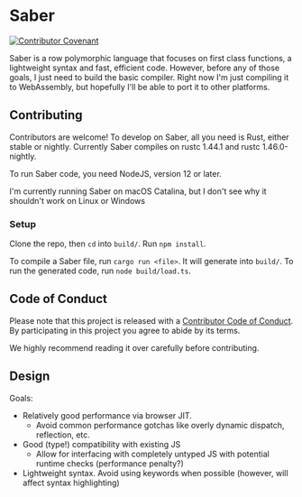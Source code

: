 # Saber

[![Contributor Covenant](https://img.shields.io/badge/Contributor%20Covenant-v2.0%20adopted-ff69b4.svg)](code_of_conduct.md) 

Saber is a row polymorphic language that focuses on first class
functions, a lightweight syntax and fast, efficient code. However,
before any of those goals, I just need to build the basic
compiler. Right now I'm just compiling it to WebAssembly, but
hopefully I'll be able to port it to other platforms.

## Contributing

Contributors are welcome! To develop on Saber, all you need is Rust, either stable 
or nightly. Currently Saber compiles on rustc 1.44.1 and rustc 1.46.0-nightly.

To run Saber code, you need NodeJS, version 12 or later.

I'm currently running Saber on macOS Catalina, but I don't see why it shouldn't work 
on Linux or Windows 

### Setup

Clone the repo, then `cd` into `build/`. Run `npm install`.

To compile a Saber file, run `cargo run <file>`. It will generate into `build/`. To run 
the generated code, run `node build/load.ts`.
  

## Code of Conduct

Please note that this project is released with a [Contributor Code of Conduct](code_of_conduct.md). 
By participating in this project you agree to abide by its terms.

We highly recommend reading it over carefully before contributing.

## Design

Goals:

- Relatively good performance via browser JIT.
  - Avoid common performance gotchas like overly dynamic dispatch,
    reflection, etc.
- Good (type!) compatibility with existing JS
  - Allow for interfacing with completely untyped JS with potential
    runtime checks (performance penalty?)
- Lightweight syntax. Avoid using keywords when possible (however,
  will affect syntax highlighting)
